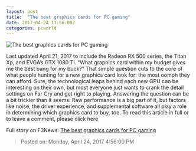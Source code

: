 ```yaml
---
layout: post
title:  "The best graphics cards for PC gaming"
date: 2017-04-24 11:56:00Z
categories: pcworld
---
```


![The best graphics cards for PC gaming](http://images.techhive.com/images/article/2016/09/pcw-graphicscard-hub-1200x675-100682251-large.jpg)

Last updated April 21, 2017 to include the Radeon RX 500 series, the Titan Xp, and EVGA’s GTX 1080 Ti. “What graphics card within my budget gives me the best bang for my buck?” That simple question cuts to the core of what people hunting for a new graphics card look for: the most oomph they can afford. Sure, the technological leaps behind each new GPU can be interesting on their own, but most everyone just wants to crank the detail settings on Far Cry and get right to playing. Answering the question can be a bit trickier than it seems. Raw performance is a big part of it, but factors like noise, the driver experience, and supplemental software all play a role in determining which graphics card to buy, too. To read this article in full or to leave a comment, please click here


Full story on F3News: [The best graphics cards for PC gaming](http://www.f3nws.com/n/TttVQE)

> Posted on: Monday, April 24, 2017 4:56:00 PM
